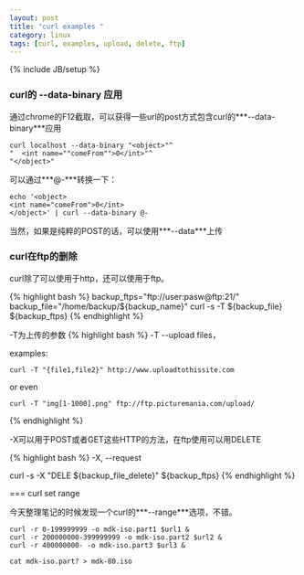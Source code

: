 ```yaml
---
layout: post
title: "curl examples "
category: linux
tags: [curl, examples, upload, delete, ftp]
---
```

{% include JB/setup %}

### curl的 --data-binary 应用

通过chrome的F12截取，可以获得一些url的post方式包含curl的***--data-binary***应用

```
curl localhost --data-binary "<object>"^
"  <int name=""comeFrom"">0</int>"^
"</object>"
```

可以通过***@-***转换一下：

```
echo '<object>
<int name="comeFrom">0</int>
</object>' | curl --data-binary @-
```
当然，如果是纯粹的POST的话，可以使用***--data***上传


### curl在ftp的删除

curl除了可以使用于http，还可以使用于ftp。

{% highlight bash %}
backup_ftps="ftp://user:pasw@ftp:21/"
backup_file="/home/backup/${backup_name}"
curl -s -T ${backup_file} ${backup_ftps}
{% endhighlight %}

-T为上传的参数
{% highlight bash %}
-T --upload files，

examples: 

    curl -T "{file1,file2}" http://www.uploadtothissite.com

or even

    curl -T "img[1-1000].png" ftp://ftp.picturemania.com/upload/
{% endhighlight %}

-X可以用于POST或者GET这些HTTP的方法，在ftp使用可以用DELETE

{% highlight bash %}
-X, --request <command>

curl -s -X "DELE ${backup_file_delete}" ${backup_ftps}
{% endhighlight %}

=== curl set range

今天整理笔记的时候发现一个curl的***--range***选项，不错。

```
curl -r 0-199999999 -o mdk-iso.part1 $url1 &
curl -r 200000000-399999999 -o mdk-iso.part2 $url2 &
curl -r 400000000- -o mdk-iso.part3 $url3 &

cat mdk-iso.part? > mdk-80.iso

```
